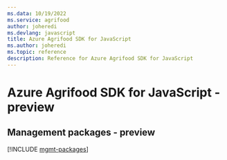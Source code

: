 ```yaml
---
ms.data: 10/19/2022
ms.service: agrifood
author: joheredi
ms.devlang: javascript
title: Azure Agrifood SDK for JavaScript
ms.author: joheredi
ms.topic: reference
description: Reference for Azure Agrifood SDK for JavaScript
---
```

# Azure Agrifood SDK for JavaScript - preview

## Management packages - preview
[!INCLUDE [mgmt-packages](agrifood-mgmt-index.md)]